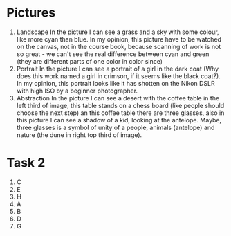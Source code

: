 # Pictures
1. Landscape
	In the picture I can see a grass and a sky with some colour, like more cyan than blue. In my opinion, this picture have to be watched on the canvas, not in the course book, because scanning of work is not so great - we can't see the real difference between cyan and green (they are different parts of one color in color since)
2. Portrait
	In the picture I can see a portrait of a girl in the dark coat (Why does this work named a girl in crimson, if it seems like the black coat?). In my opinion, this portrait looks like it has shotten on the Nikon DSLR with high ISO by a beginner photographer.
3. Abstraction
	In the picture I can see a desert with the coffee table in the left third of image, this table stands on a chess board (like people should choose the next step) an this coffee table there are three glasses, also in this picture I can see a shadow of a kid, looking at the antelope. Maybe, three glasses is a symbol of unity of a people, animals (antelope) and nature (the dune in right top third of image).
	
# Task 2
1. C
2. E
3. H
4. A
5. B
6. D
7. G